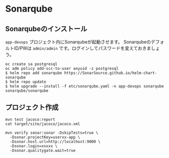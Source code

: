 # Sonarqube

## Sonarqubeのインストール
`app-devops` プロジェクト内にSonarqubeが起動させます。 
SonarqubeのデフォルトID/PWは `admin/admin` です。ログインしてパスワードを変えておきましょう。

```
oc create sa postgresql
oc adm policy add-scc-to-user anyuid -z postgresql
$ helm repo add sonarqube https://SonarSource.github.io/helm-chart-sonarqube
$ helm repo update
$ helm upgrade --install -f etc/sonarqube.yaml -n app-devops sonarqube sonarqube/sonarqube
```

## プロジェクト作成



```
mvn test jacoco:report 
cat target/site/jacoco/jacoco.xml
```

```
mvn verify sonar:sonar -DskipTests=true \
  -Dsonar.projectKey=userxx-app \
  -Dsonar.host.url=http://localhost:9000 \
  -Dsonar.login=xxxxx \
  -Dsonar.qualitygate.wait=true
```
